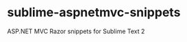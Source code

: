 sublime-aspnetmvc-snippets
==========================

ASP.NET MVC Razor snippets for Sublime Text 2
